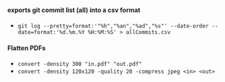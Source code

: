 #### exports git commit list (all) into a csv format
- `git log --pretty=format:'"%h","%an","%ad","%s"' --date-order --date=format:'%d.%m.%Y %H:%M:%S' > allCommits.csv`

#### Flatten PDFs
- `convert -density 300 "in.pdf" "out.pdf"`
- `convert -density 120x120 -quality 20 -compress jpeg <in> <out>`
